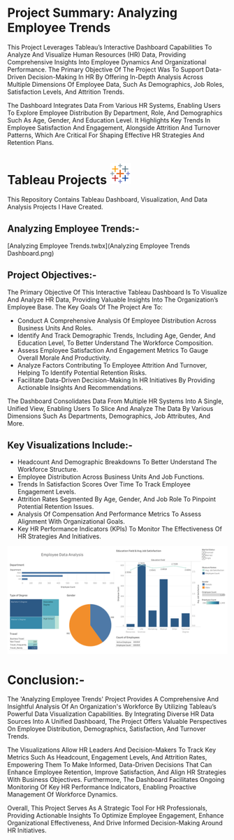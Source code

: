 # Project Summary: Analyzing Employee Trends

This Project Leverages Tableau’s Interactive Dashboard Capabilities To Analyze And Visualize Human Resources (HR) Data, Providing Comprehensive Insights Into Employee Dynamics And Organizational Performance. The Primary Objective Of The Project Was To Support Data-Driven Decision-Making In HR By Offering In-Depth Analysis Across Multiple Dimensions Of Employee Data, Such As Demographics, Job Roles, Satisfaction Levels, And Attrition Trends.

The Dashboard Integrates Data From Various HR Systems, Enabling Users To Explore Employee Distribution By Department, Role, And Demographics Such As Age, Gender, And Education Level. It Highlights Key Trends In Employee Satisfaction And Engagement, Alongside Attrition And Turnover Patterns, Which Are Critical For Shaping Effective HR Strategies And Retention Plans.

# Tableau Projects ![icons8-tableau-software-48](https://github.com/RAKESH-RAKHUNDE2024/Analyzing-Employee-Trends/blob/main/tablaue.png)

This Repository Contains Tableau Dashboard, Visualization, And Data Analysis Projects I Have Created.

## Analyzing Employee Trends:-

[Analyzing Employee Trends.twbx](Analyzing Employee Trends Dashboard.png)

## Project Objectives:-

The Primary Objective Of This Interactive Tableau Dashboard Is To Visualize And Analyze HR Data, Providing Valuable Insights Into The Organization’s Employee Base. The Key Goals Of The Project Are To:

- Conduct A Comprehensive Analysis Of Employee Distribution Across Business Units And Roles.
- Identify And Track Demographic Trends, Including Age, Gender, And Education Level, To Better Understand The Workforce Composition.
- Assess Employee Satisfaction And Engagement Metrics To Gauge Overall Morale And Productivity.
- Analyze Factors Contributing To Employee Attrition And Turnover, Helping To Identify Potential Retention Risks.
- Facilitate Data-Driven Decision-Making In HR Initiatives By Providing Actionable Insights And Recommendations.

The Dashboard Consolidates Data From Multiple HR Systems Into A Single, Unified View, Enabling Users To Slice And Analyze The Data By Various Dimensions Such As Departments, Demographics, Job Attributes, And More.

## Key Visualizations Include:-

- Headcount And Demographic Breakdowns To Better Understand The Workforce Structure.
- Employee Distribution Across Business Units And Job Functions.
- Trends In Satisfaction Scores Over Time To Track Employee Engagement Levels.
- Attrition Rates Segmented By Age, Gender, And Job Role To Pinpoint Potential Retention Issues.
- Analysis Of Compensation And Performance Metrics To Assess Alignment With Organizational Goals.
- Key HR Performance Indicators (KPIs) To Monitor The Effectiveness Of HR Strategies And Initiatives.

![Tableau Dashboard](https://github.com/RAKESH-RAKHUNDE2024/Analyzing-Employee-Trends/blob/main/Tableau%20Dashboard.png)


# Conclusion:-

The 'Analyzing Employee Trends' Project Provides A Comprehensive And Insightful Analysis Of An Organization's Workforce By Utilizing Tableau’s Powerful Data Visualization Capabilities. By Integrating Diverse HR Data Sources Into A Unified Dashboard, The Project Offers Valuable Perspectives On Employee Distribution, Demographics, Satisfaction, And Turnover Trends. 

The Visualizations Allow HR Leaders And Decision-Makers To Track Key Metrics Such As Headcount, Engagement Levels, And Attrition Rates, Empowering Them To Make Informed, Data-Driven Decisions That Can Enhance Employee Retention, Improve Satisfaction, And Align HR Strategies With Business Objectives. Furthermore, The Dashboard Facilitates Ongoing Monitoring Of Key HR Performance Indicators, Enabling Proactive Management Of Workforce Dynamics.

Overall, This Project Serves As A Strategic Tool For HR Professionals, Providing Actionable Insights To Optimize Employee Engagement, Enhance Organizational Effectiveness, And Drive Informed Decision-Making Around HR Initiatives.



